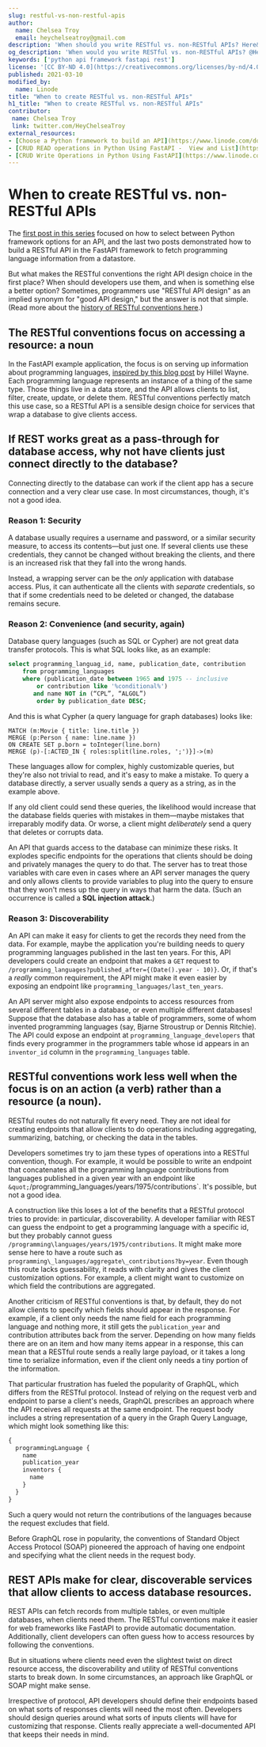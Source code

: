 ```yaml
---
slug: restful-vs-non-restful-apis
author:
  name: Chelsea Troy
  email: heychelseatroy@gmail.com
description: 'When should you write RESTful vs. non-RESTful APIs? Here&#39;s how to choose.'
og_description: 'When would you write RESTful vs. non-RESTful APIs? @HeyChelseaTroy explains how to choose.'
keywords: ['python api framework fastapi rest']
license: '[CC BY-ND 4.0](https://creativecommons.org/licenses/by-nd/4.0)'
published: 2021-03-10
modified_by:
  name: Linode
title: "When to create RESTful vs. non-RESTful APIs"
h1_title: "When to create RESTful vs. non-RESTful APIs"
contributor:
 name: Chelsea Troy
 link: twitter.com/HeyChelseaTroy
external_resources:
- [Choose a Python framework to build an API](https://www.linode.com/docs/guides/development/python/choosing-python-api-framework)
- [CRUD READ operations in Python Using FastAPI -  View and List](https://www.linode.com/docs/guides/development/python/read-requests-rest-fastapi)
- [CRUD Write Operations in Python Using FastAPI](https://www.linode.com/docs/guides/development/python/write-requests-rest-fastapi)
---
```


# When to create RESTful vs. non-RESTful APIs

The [first post in this series](https://www.linode.com/docs/guides/development/python/choosing-python-api-framework) focused on how to select between Python framework options for an API, and the last two posts demonstrated how to build a RESTful API in the FastAPI framework to fetch programming language information from a datastore.

But what makes the RESTful conventions the right API design choice in the first place? When should developers use them, and when is something else a better option? Sometimes, programmers use &quot;RESTful API design&quot; as an implied synonym for &quot;good API design,&quot; but the answer is not that simple. (Read more about the [history of RESTful conventions here](https://chelseatroy.com/2018/08/10/api-design-part-2-the-arrival-of-rest/).)

## The RESTful conventions focus on accessing a resource: a noun

In the FastAPI example application, the focus is on serving up information about programming languages, [inspired by this blog post](https://www.hillelwayne.com/post/influential-dead-languages/) by Hillel Wayne. Each programming language represents an instance of a thing of the same type. Those things live in a data store, and the API allows clients to list, filter, create, update, or delete them. RESTful conventions perfectly match this use case, so a RESTful API is a sensible design choice for services that wrap a database to give clients access.

## If REST works great as a pass-through for database access, why not have clients just connect directly to the database?

Connecting directly to the database can work if the client app has a secure connection and a very clear use case. In most circumstances, though, it&#39;s not a good idea.

### **Reason 1: Security**

A database usually requires a username and password, or a similar security measure, to access its contents—but just one. If several clients use these credentials, they cannot be changed without breaking the clients, and there is an increased risk that they fall into the wrong hands.

Instead, a wrapping server can be the _only_ application with database access. Plus, it can authenticate all the clients with _separate_ credentials, so that if some credentials need to be deleted or changed, the database remains secure.

### Reason 2: Convenience (and security, again)

Database query languages (such as SQL or Cypher) are not great data transfer protocols. This is what SQL looks like, as an example:

```SQL
select programming_languag_id, name, publication_date, contribution
    from programming_languages
    where (publication_date between 1965 and 1975 -- inclusive
        or contribution like '%conditional%')
	   and name NOT in (“CPL”, “ALGOL”)
        order by publication_date DESC;
```

And this is what Cypher (a query language for graph databases) looks like:

```cypher
MATCH (m:Movie { title: line.title })
MERGE (p:Person { name: line.name })
ON CREATE SET p.born = toInteger(line.born)
MERGE (p)-[:ACTED_IN { roles:split(line.roles, ';')}]->(m)
```

These languages allow for complex, highly customizable queries, but they&#39;re also not trivial to read, and it&#39;s easy to make a mistake. To query a database directly, a server usually sends a query as a string, as in the example above.

If any old client could send these queries, the likelihood would increase that the database fields queries with mistakes in them—maybe mistakes that irreparably modify data. Or worse, a client might _deliberately_ send a query that deletes or corrupts data.

An API that guards access to the database can minimize these risks. It explodes specific endpoints for the operations that clients should be doing and privately manages the query to do that. The server has to treat those variables with care even in cases where an API server manages the query and only allows clients to provide variables to plug into the query to ensure that they won&#39;t mess up the query in ways that harm the data. (Such an occurrence is called a **SQL injection attack.**)

### Reason 3: Discoverability

An API can make it easy for clients to get the records they need from the data. For example, maybe the application you&#39;re building needs to query programming languages published in the last ten years. For this, API developers could create an endpoint that makes a `GET` request to `/programming_languages?published_after={(Date().year - 10)}`. Or, if that&#39;s a _really_ common requirement, the API might make it even easier by exposing an endpoint like `programming_languages/last_ten_years`.

An API server might also expose endpoints to access resources from several different tables in a database, or even multiple different databases! Suppose that the database also has a table of programmers, some of whom invented programming languages (say, Bjarne Stroustrup or Dennis Ritchie). The API could expose an endpoint at `programming_language_developers` that finds every programmer in the programmers table whose id appears in an `inventor_id` column in the `programming_languages` table.

## RESTful conventions work less well when the focus is on an action (a verb) rather than a resource (a noun).

RESTful routes do not naturally fit every need. They are not ideal for creating endpoints that allow clients to do operations including aggregating, summarizing, batching, or checking the data in the tables.

Developers sometimes try to jam these types of operations into a RESTful convention, though. For example, it would be possible to write an endpoint that concatenates all the programming language contributions from languages published in a given year with an endpoint like `&quot;`/programming_languages/years/1975/contributions`. It&#39;s possible, but not a good idea.

A construction like this loses a lot of the benefits that a RESTful protocol tries to provide: in particular, discoverability. A developer familiar with REST can guess the endpoint to get a programming language with a specific id, but they probably cannot guess `/programming\languages/years/1975/contributions`. It might make more sense here to have a route such as `programming\_languages/aggregate\_contributions?by=year`. Even though this route lacks guessability, it reads with clarity and gives the client customization options. For example, a client might want to customize on which field the contributions are aggregated.

Another criticism of RESTful conventions is that, by default, they do not allow clients to specify which fields should appear in the response. For example, if a client only needs the name field for each programming language and nothing more, it still gets the `publication_year` and contribution attributes back from the server. Depending on how many fields there are on an item and how many items appear in a response, this can mean that a RESTful route sends a really large payload, or it takes a long time to serialize information, even if the client only needs a tiny portion of the information.

That particular frustration has fueled the popularity of GraphQL, which differs from the RESTful protocol. Instead of relying on the request verb and endpoint to parse a client&#39;s needs, GraphQL prescribes an approach where the API receives all requests at the same endpoint. The request body includes a string representation of a query in the Graph Query Language, which might look something like this:

```GraphQL
{
  programmingLanguage {
    name
    publication_year
    inventors {
      name
    }
  }
}
```

Such a query would not return the contributions of the languages because the request excludes that field.

Before GraphQL rose in popularity, the conventions of Standard Object Access Protocol (SOAP) pioneered the approach of having one endpoint and specifying what the client needs in the request body.

## REST APIs make for clear, discoverable services that allow clients to access database resources.

REST APIs can fetch records from multiple tables, or even multiple databases, when clients need them. The RESTful conventions make it easier for web frameworks like FastAPI to provide automatic documentation. Additionally, client developers can often guess how to access resources by following the conventions.

But in situations where clients need even the slightest twist on direct resource access, the discoverability and utility of RESTful conventions starts to break down. In some circumstances, an approach like GraphQL or SOAP might make sense.

Irrespective of protocol, API developers should define their endpoints based on what sorts of responses clients will need the most often. Developers should design queries around what sorts of inputs clients will have for customizing that response. Clients really appreciate a well-documented API that keeps their needs in mind.
